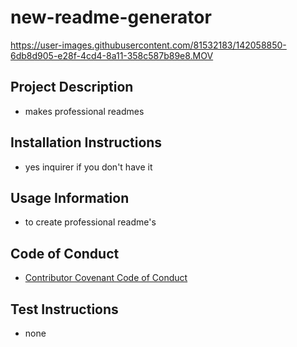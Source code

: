 # new-readme-generator
https://user-images.githubusercontent.com/81532183/142058850-6db8d905-e28f-4cd4-8a11-358c587b89e8.MOV

## Project Description
* makes professional readmes

## Installation Instructions
* yes inquirer if you don't have it 

## Usage Information
* to create professional readme's

## Code of Conduct
* [Contributor Covenant Code of Conduct](https://www.contributor-covenant.org/version/2/0/code_of_conduct/code_of_conduct.md)

## Test Instructions
* none

